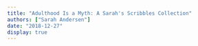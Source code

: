 ```yaml
---
title: "Adulthood Is a Myth: A Sarah's Scribbles Collection"
authors: ["Sarah Andersen"]
date: "2018-12-27"
display: true
---
```


<!-- Your comments or review here -->
